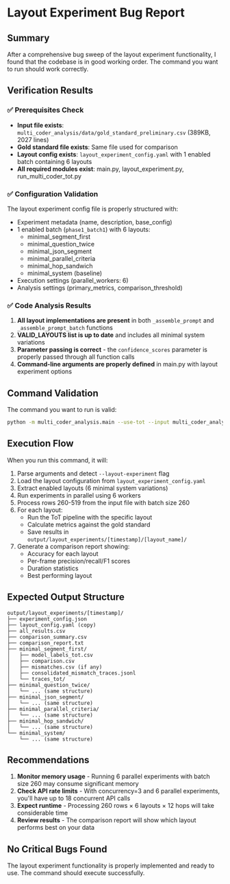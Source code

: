 # Layout Experiment Bug Report

## Summary

After a comprehensive bug sweep of the layout experiment functionality, I found that the codebase is in good working order. The command you want to run should work correctly.

## Verification Results

### ✅ Prerequisites Check
- **Input file exists**: `multi_coder_analysis/data/gold_standard_preliminary.csv` (389KB, 2027 lines)
- **Gold standard file exists**: Same file used for comparison
- **Layout config exists**: `layout_experiment_config.yaml` with 1 enabled batch containing 6 layouts
- **All required modules exist**: main.py, layout_experiment.py, run_multi_coder_tot.py

### ✅ Configuration Validation
The layout experiment config file is properly structured with:
- Experiment metadata (name, description, base_config)
- 1 enabled batch (`phase1_batch1`) with 6 layouts:
  - minimal_segment_first
  - minimal_question_twice
  - minimal_json_segment
  - minimal_parallel_criteria
  - minimal_hop_sandwich
  - minimal_system (baseline)
- Execution settings (parallel_workers: 6)
- Analysis settings (primary_metrics, comparison_threshold)

### ✅ Code Analysis Results

1. **All layout implementations are present** in both `_assemble_prompt` and `_assemble_prompt_batch` functions
2. **VALID_LAYOUTS list is up to date** and includes all minimal system variations
3. **Parameter passing is correct** - the `confidence_scores` parameter is properly passed through all function calls
4. **Command-line arguments are properly defined** in main.py with layout experiment options

## Command Validation

The command you want to run is valid:
```bash
python -m multi_coder_analysis.main --use-tot --input multi_coder_analysis\data\gold_standard_preliminary.csv --gold-standard multi_coder_analysis\data\gold_standard_preliminary.csv --provider gemini --model "models/gemini-2.5-flash-preview-04-17" --concurrency 3 --batch-size 260 --regex-mode live --start 260 --end 519 --layout-experiment --layout-config layout_experiment_config.yaml --layout-workers 6
```

## Execution Flow

When you run this command, it will:

1. Parse arguments and detect `--layout-experiment` flag
2. Load the layout configuration from `layout_experiment_config.yaml`
3. Extract enabled layouts (6 minimal system variations)
4. Run experiments in parallel using 6 workers
5. Process rows 260-519 from the input file with batch size 260
6. For each layout:
   - Run the ToT pipeline with the specific layout
   - Calculate metrics against the gold standard
   - Save results in `output/layout_experiments/[timestamp]/[layout_name]/`
7. Generate a comparison report showing:
   - Accuracy for each layout
   - Per-frame precision/recall/F1 scores
   - Duration statistics
   - Best performing layout

## Expected Output Structure

```
output/layout_experiments/[timestamp]/
├── experiment_config.json
├── layout_config.yaml (copy)
├── all_results.csv
├── comparison_summary.csv
├── comparison_report.txt
├── minimal_segment_first/
│   ├── model_labels_tot.csv
│   ├── comparison.csv
│   ├── mismatches.csv (if any)
│   ├── consolidated_mismatch_traces.jsonl
│   └── traces_tot/
├── minimal_question_twice/
│   └── ... (same structure)
├── minimal_json_segment/
│   └── ... (same structure)
├── minimal_parallel_criteria/
│   └── ... (same structure)
├── minimal_hop_sandwich/
│   └── ... (same structure)
└── minimal_system/
    └── ... (same structure)
```

## Recommendations

1. **Monitor memory usage** - Running 6 parallel experiments with batch size 260 may consume significant memory
2. **Check API rate limits** - With concurrency=3 and 6 parallel experiments, you'll have up to 18 concurrent API calls
3. **Expect runtime** - Processing 260 rows × 6 layouts × 12 hops will take considerable time
4. **Review results** - The comparison report will show which layout performs best on your data

## No Critical Bugs Found

The layout experiment functionality is properly implemented and ready to use. The command should execute successfully.
